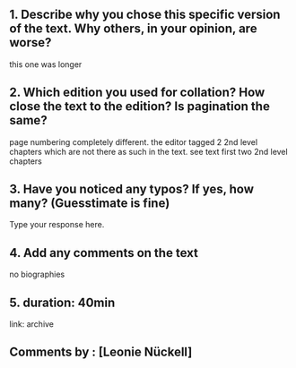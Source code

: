 
## 1. Describe why you chose this specific version of the text. Why others, in your opinion, are worse?

this one was longer

## 2. Which edition you used for collation? How close the text to the edition? Is pagination the same?

page numbering completely different.
the editor tagged 2 2nd level chapters which are not there as such in the text. see text first two 2nd level chapters

## 3. Have you noticed any typos? If yes, how many? (Guesstimate is fine)

Type your response here.

## 4. Add any comments on the text

no biographies

## 5. duration: 40min
link: archive


## Comments by : [Leonie Nückell]
